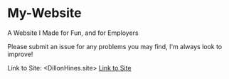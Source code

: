 # My-Website
A Website I Made for Fun, and for Employers

Please submit an issue for any problems you may find, I'm always look to improve!

Link to Site: <DillonHines.site>
[Link to Site](DillonHines.site)
